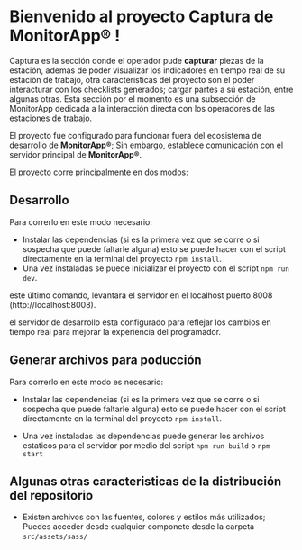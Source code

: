# Bienvenido al proyecto Captura de MonitorApp® !

Captura es la sección donde el operador pude **capturar** piezas de la estación, además de poder visualizar los indicadores en tiempo real de su estación de trabajo, otra caracteristicas del proyecto son el poder interacturar con los checklists generados; cargar partes a sú estación, entre algunas otras. Esta sección por el momento es una subsección de MonitorApp dedicada a la interacción directa con los operadores de las estaciones de trabajo.

El proyecto fue configurado para funcionar fuera del ecosistema de desarrollo de **MonitorApp®**; Sin embargo, establece comunicación con el servidor principal de **MonitorApp®**.

El proyecto corre principalmente en dos modos:

## Desarrollo

Para correrlo en este modo necesario:

- Instalar las dependencias (si es la primera vez que se corre o si sospecha que puede faltarle alguna) esto se puede hacer con el script directamente en la terminal del proyecto `npm install`.
- Una vez instaladas se puede inicializar el proyecto con el script `npm run dev`.

este último comando, levantara el servidor en el localhost puerto 8008 (http://localhost:8008).

el servidor de desarrollo esta configurado para reflejar los cambios en tiempo real para mejorar la experiencia del programador.

## Generar archivos para poducción

Para correrlo en este modo es necesario:

- Instalar las dependencias (si es la primera vez que se corre o si sospecha que puede faltarle alguna) esto se puede hacer con el script directamente en la terminal del proyecto `npm install`.

- Una vez instaladas las dependencias puede generar los archivos estaticos para el servidor por medio del script `npm run build` o `npm start`

## Algunas otras caracteristicas de la distribución del repositorio

- Existen archivos con las fuentes, colores y estilos más utilizados; Puedes acceder desde cualquier componete desde la carpeta `src/assets/sass/`
